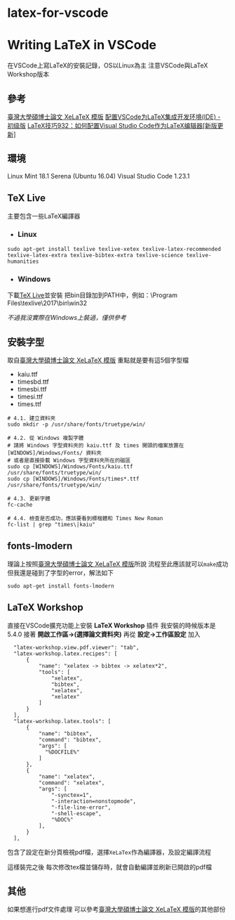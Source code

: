 # latex-for-vscode
# Writing LaTeX in VSCode
在VSCode上寫LaTeX的安裝記錄，OS以Linux為主
注意VSCode與LaTeX Workshop版本

## 參考
[臺灣大學碩博士論文 XeLaTeX 模版](https://github.com/shaform/ntu-thesis/wiki)
[配置VSCode为LaTeX集成开发环境(IDE) - 初级版](https://zhuanlan.zhihu.com/p/31883018)
[LaTeX技巧932：如何配置Visual Studio Code作为LaTeX编辑器[新版更新]](http://www.latexstudio.net/archives/12260)

## 環境
Linux Mint 18.1 Serena (Ubuntu 16.04)
Visual Studio Code 1.23.1

## TeX Live
主要包含一些LaTeX編譯器
* ### Linux
```shell=
sudo apt-get install texlive texlive-xetex texlive-latex-recommended texlive-latex-extra texlive-bibtex-extra texlive-science texlive-humanities
```
* ### Windows
下載[TeX Live](https://www.tug.org/texlive/acquire-netinstall.html)並安裝
把bin目錄加到PATH中，例如：\Program Files\texlive\2017\bin\win32

*不過我沒實際在Windows上裝過，僅供參考*

## 安裝字型
取自[臺灣大學碩博士論文 XeLaTeX 模版](https://github.com/shaform/ntu-thesis/wiki)
重點就是要有這5個字型檔
* kaiu.ttf
* timesbd.ttf
* timesbi.ttf
* timesi.ttf
* times.ttf
```shell=
# 4.1. 建立資料夾
sudo mkdir -p /usr/share/fonts/truetype/win/

# 4.2. 從 Windows 複製字體
# 請將 Windows 字型資料夾的 kaiu.ttf 及 times 開頭的檔案放置在 [WINDOWS]/Windows/Fonts/ 資料夾
# 或者是直接掛載 Windows 字型資料夾所在的磁區
sudo cp [WINDOWS]/Windows/Fonts/kaiu.ttf /usr/share/fonts/truetype/win/
sudo cp [WINDOWS]/Windows/Fonts/times*.ttf /usr/share/fonts/truetype/win/

# 4.3. 更新字體
fc-cache

# 4.4. 檢查是否成功，應該要看到標楷體和 Times New Roman
fc-list | grep "times\|kaiu"
```

## fonts-lmodern
理論上按照[臺灣大學碩博士論文 XeLaTeX 模版](https://github.com/shaform/ntu-thesis/wiki)所說
流程至此應該就可以```make```成功
但我還是碰到了字型的error，解法如下
```shell=
sudo apt-get install fonts-lmodern
```

## LaTeX Workshop
直接在VSCode擴充功能上安裝 **LaTeX Workshop** 插件
我安裝的時候版本是5.4.0
接著 **開啟工作區->(選擇論文資料夾)**
再從 **設定->工作區設定**
加入
```json=
  "latex-workshop.view.pdf.viewer": "tab",
  "latex-workshop.latex.recipes": [
      {
          "name": "xelatex -> bibtex -> xelatex*2",
          "tools": [
              "xelatex",
              "bibtex",
              "xelatex",
              "xelatex"
          ]
      }
  ],
  "latex-workshop.latex.tools": [
      {
          "name": "bibtex",
          "command": "bibtex",
          "args": [
            "%DOCFILE%"
          ]
      },
      {
          "name": "xelatex",
          "command": "xelatex",
          "args": [
              "-synctex=1",
              "-interaction=nonstopmode",
              "-file-line-error",
              "-shell-escape",
              "%DOC%"
          ],
      }
  ],
```
包含了設定在新分頁檢視pdf檔，選擇```XeLaTex```作為編譯器，及設定編譯流程

這樣裝完之後
每次修改tex檔並儲存時，就會自動編譯並刷新已開啟的pdf檔

## 其他
如果想進行pdf文件處理
可以參考[臺灣大學碩博士論文 XeLaTeX 模版](https://github.com/shaform/ntu-thesis/wiki)的其他部份
